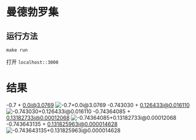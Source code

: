 # 曼德勃罗集

## 运行方法

```
make run
```

打开 `localhost::3000`

# 结果

-0.7 + 0.0i@3.0769
![-0.7+0.0i@3.0769](./docs/-0.7+0.0i@3.0769.png)
-0.743030 + 0.126433i@0.016110
![-0.743030+0.126433i@0.016110](./docs/-0.743030+0.126433i@0.016110.png)
-0.74364085 + 0.13182733i@0.00012068
![-0.74364085+0.13182733i@0.00012068](./docs/-0.74364085+0.13182733i@0.00012068.png)
-0.743643135 + 0.131825963i@0.000014628
![-0.743643135+0.131825963i@0.000014628](./docs/-0.743643135+0.131825963i@0.000014628.png)
